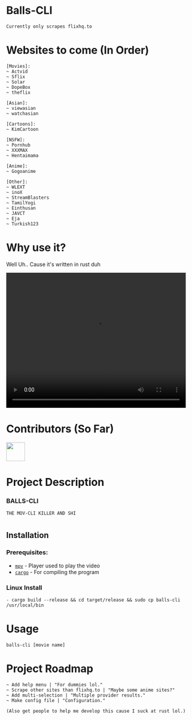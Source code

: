 # Balls-CLI
```Currently only scrapes flixhq.to```
# Websites to come (In Order)
```
[Movies]:
~ Actvid
~ Sflix
~ Solar
~ DopeBox
~ theflix

[Asian]:
~ viewasian
~ watchasian

[Cartoons]:
~ KimCartoon

[NSFW]:
~ Pornhub
~ XXXMAX
~ Hentaimama

[Anime]:
~ Gogoanime

[Other]:
~ WLEXT
~ inoX 
~ StreamBlasters 
~ TamilYogi 
~ Einthusan    
~ JAVCT 
~ Eja  
~ Turkish123
```

# Why use it?
Well Uh.. Cause it's written in rust duh

<video height="360" src="https://giphy.com/embed/eDHrF9uHYsXfOCB5MB/video" width="480"></video>

# Contributors (So Far)

<img src="https://tenor.com/view/crab-rave-twitch-dance-gif-14869574" width=50>
</img>

# Project Description
### BALLS-CLI
```THE MOV-CLI KILLER AND SHI```

#
## Installation
### Prerequisites:

- [`mpv`](https://mpv.io) - Player used to play the video
- [`cargo`](https://github.com/rust-lang/cargo) - For compiling the program


### Linux Install
```
- cargo build --release && cd target/release && sudo cp balls-cli /usr/local/bin
```

# Usage
```
balls-cli [movie name]
```

# Project Roadmap
```
~ Add help menu | "For dummies lol."
~ Scrape other sites than flixhq.to | "Maybe some anime sites?"
~ Add multi-selection | "Multiple provider results."
~ Make config file | "Configuration."

(Also get people to help me develop this cause I suck at rust lol.)
```
